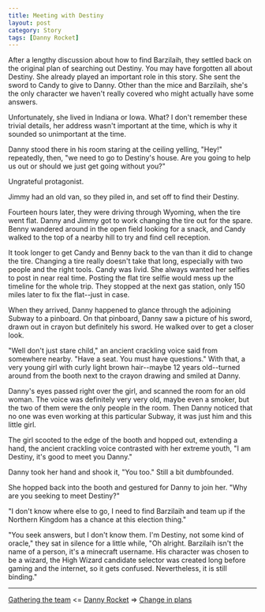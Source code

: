 ```yaml
---
title: Meeting with Destiny
layout: post
category: Story
tags: [Danny Rocket]
---
```

After a lengthy discussion about how to find Barzilaih, they settled back on the original plan of searching out Destiny. You may have forgotten all about Destiny. She already played an important role in this story. She sent the sword to Candy to give to Danny. Other than the mice and Barzilaih, she's the only character we haven't really covered who might actually have some answers.

<!-- more -->

Unfortunately, she lived in Indiana or Iowa. What? I don't remember these trivial details, her address wasn't important at the time, which is why it sounded so unimportant at the time.

Danny stood there in his room staring at the ceiling yelling, "Hey!" repeatedly, then, "we need to go to Destiny's house. Are you going to help us out or should we just get going without you?"

Ungrateful protagonist.

Jimmy had an old van, so they piled in, and set off to find their Destiny.

Fourteen hours later, they were driving through Wyoming, when the tire went flat. Danny and Jimmy got to work changing the tire out for the spare. Benny wandered around in the open field looking for a snack, and Candy walked to the top of a nearby hill to try and find cell reception.

It took longer to get Candy and Benny back to the van than it did to change the tire. Changing a tire really doesn't take that long, especially with two people and the right tools. Candy was livid. She always wanted her selfies to post in near real time. Posting the flat tire selfie would mess up the timeline for the whole trip. They stopped at the next gas station, only 150 miles later to fix the flat--just in case.

When they arrived, Danny happened to glance through the adjoining Subway to a pinboard. On that pinboard, Danny saw a picture of his sword, drawn out in crayon but definitely his sword. He walked over to get a closer look.

"Well don't just stare child," an ancient crackling voice said from somewhere nearby. "Have a seat. You must have questions." With that, a very young girl with curly light brown hair--maybe 12 years old--turned around from the booth next to the crayon drawing and smiled at Danny.

Danny's eyes passed right over the girl, and scanned the room for an old woman. The voice was definitely very very old, maybe even a smoker, but the two of them were the only people in the room. Then Danny noticed that no one was even working at this particular Subway, it was just him and this little girl.

The girl scooted to the edge of the booth and hopped out, extending a hand, the ancient crackling voice contrasted with her extreme youth, "I am Destiny, it's good to meet you Danny."

Danny took her hand and shook it, "You too." Still a bit dumbfounded.

She hopped back into the booth and gestured for Danny to join her. "Why are you seeking to meet Destiny?"

"I don't know where else to go, I need to find Barzilaih and team up if the Northern Kingdom has a chance at this election thing."

"You seek answers, but I don't know them. I'm Destiny, not some kind of oracle," they sat in silence for a little while, "Oh alright. Barzilaih isn't the name of a person, it's a minecraft username. His character was chosen to be a wizard, the High Wizard candidate selector was created long before gaming and the internet, so it gets confused. Nevertheless, it is still binding."

---

 [Gathering the team](/story/2017/04/15/gathering-the-team)  <= [Danny Rocket](/danny-rocket) =>  [Change in plans](/story/2017/04/18/change-in-plans)
